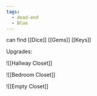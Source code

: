 ```yaml
---
tags:
  - dead-end
  - Blue
---
```

can find
[[Dice]]
[[Gems]]
[[Keys]]

Upgrades:

![[Hallway Closet]]

![[Bedroom Closet]]

![[Empty Closet]]
